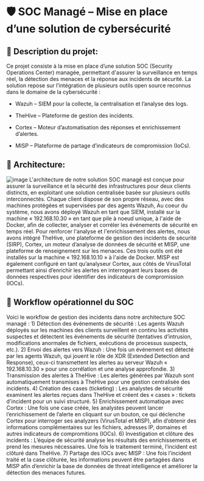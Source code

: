 # 🛡️ SOC Managé – Mise en place d’une solution de cybersécurité

## 📌 Description du projet:

Ce projet consiste à la mise en place d’une solution SOC (Security Operations Center) managée, permettant d'assurer la surveillance en temps réel, la détection des menaces et la réponse aux incidents de sécurité.
La solution repose sur l’intégration de plusieurs outils open source reconnus dans le domaine de la cybersécurité :

- Wazuh – SIEM pour la collecte, la centralisation et l’analyse des logs.

- TheHive – Plateforme de gestion des incidents.

- Cortex – Moteur d’automatisation des réponses et enrichissement d’alertes.

- MISP – Plateforme de partage d’indicateurs de compromission (IoCs).

## 🧱 Architecture:
![image](https://github.com/user-attachments/assets/a5be5e80-0a3c-4a06-84f4-058c0e4f9908)
L'architecture de notre solution SOC managé est conçue pour assurer la surveillance et la sécurité des infrastructures pour deux clients distincts, en exploitant une solution centralisée basée sur plusieurs outils interconnectés. Chaque client dispose de son propre réseau, avec des machines protégées et supervisées par des agents Wazuh, Au coeur du système, nous avons déployé Wazuh en tant que SIEM, installé sur la machine « 192.168.10.30 » en tant que pile à noeud unique, à l'aide de Docker, afin de collecter, analyser et corréler les événements de sécurité en temps réel. Pour renforcer l'analyse et l'enrichissement des alertes, nous avons intégré TheHive, une plateforme de gestion des incidents de sécurité (SIRP), Cortex, un moteur d’analyse de données de sécurité et MISP, une plateforme de renseignement sur les menaces. Ces trois outils ont été installés sur la machine « 192.168.10.10 » à l'aide de Docker. MISP est également configuré en tant qu’analyseur Cortex, aux côtés de VirusTotal permettant ainsi d’enrichir les alertes en interrogeant leurs bases de données respectives pour identifier des indicateurs de compromission (IOCs).

## 🔄 Workflow opérationnel du SOC

Voici le workflow de gestion des incidents dans notre architecture SOC managé :
1)
Détection des événements de sécurité : Les agents Wazuh déployés sur les machines des clients surveillent en continu les activités suspectes et détectent les événements de sécurité (tentatives d’intrusion, modifications anormales de fichiers, exécutions de processus suspects, etc.).
2)
Envoi des alertes vers Wazuh : Une fois un événement est détecté par les agents Wazuh, qui jouent le rôle de XDR (Extended Detection and Response), ceux-ci transmettent les alertes au serveur Wazuh « 192.168.10.30 » pour une corrélation et une analyse approfondie.
3)
Transmission des alertes à TheHive : Les alertes générées par Wazuh sont automatiquement transmises à TheHive pour une gestion centralisée des incidents.
4)
Création des cases (ticketing) : Les analystes de sécurité examinent les alertes reçues dans TheHive et créent des « cases » : tickets d'incident pour un suivi structuré.
5)
Enrichissement automatique avec Cortex : Une fois une case créée, les analystes peuvent lancer l’enrichissement de l’alerte en cliquant sur un bouton, ce qui déclenche Cortex pour interroger ses analyzers (VirusTotal et MISP), afin d’obtenir des informations complémentaires sur les fichiers, adresses IP, domaines et autres indicateurs de compromitions (IOCs).
6)
Investigation et clôture des incidents : L’équipe de sécurité analyse les résultats des enrichissements et prend les mesures nécessaires. Une fois le traitement terminé, l’incident est clôturé dans TheHive.
7)
Partage des IOCs avec MISP : Une fois l’incident traité et la case clôturée, les informations peuvent être partagées dans MISP afin d’enrichir la base de données de threat intelligence et améliorer la détection des menaces futures.
